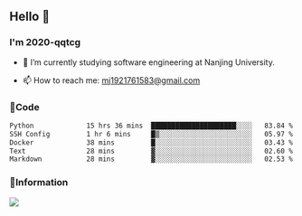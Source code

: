 ## Hello 👋


### I'm 2020-qqtcg

- 🔭 I’m currently studying software engineering at Nanjing University. 
<!-- - 🌱 I’m currently learning MLsys and -->
<!-- - 👯 I’m looking to collaborate on ... -->
<!-- - 🤔 I’m looking for help with ... -->
<!-- - 💬 Ask me about ... -->
- 📫 How to reach me: mj1921761583@gmail.com
<!-- - 😄 Pronouns: ... -->
<!-- - ⚡ Fun fact: ... -->

### 🌱Code
<!--START_SECTION:waka-->

```txt
Python             15 hrs 36 mins  █████████████████████░░░░   83.84 %
SSH Config         1 hr 6 mins     █▒░░░░░░░░░░░░░░░░░░░░░░░   05.97 %
Docker             38 mins         █░░░░░░░░░░░░░░░░░░░░░░░░   03.43 %
Text               28 mins         ▓░░░░░░░░░░░░░░░░░░░░░░░░   02.60 %
Markdown           28 mins         ▓░░░░░░░░░░░░░░░░░░░░░░░░   02.53 %
```

<!--END_SECTION:waka-->

### 💬Information
![](https://github-readme-stats.vercel.app/api?username=2020-qqtcg&theme=buefy&hide_border=false)


<!-- <div align="center"> <img src="https://github-readme-activity-graph.vercel.app/graph?username=2020-qqtcg&theme=minimal" /> </div> -->


